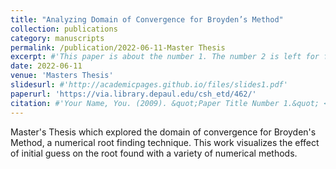```yaml
---
title: "Analyzing Domain of Convergence for Broyden’s Method"
collection: publications
category: manuscripts
permalink: /publication/2022-06-11-Master Thesis
excerpt: #'This paper is about the number 1. The number 2 is left for future work.'
date: 2022-06-11
venue: 'Masters Thesis'
slidesurl: #'http://academicpages.github.io/files/slides1.pdf'
paperurl: 'https://via.library.depaul.edu/csh_etd/462/'
citation: #'Your Name, You. (2009). &quot;Paper Title Number 1.&quot; <i>Journal 1</i>. 1(1).'
---
```


Master's Thesis which explored the domain of convergence for Broyden's Method, a numerical root finding technique. This work visualizes the effect of initial guess on the root found with a variety of numerical methods.

